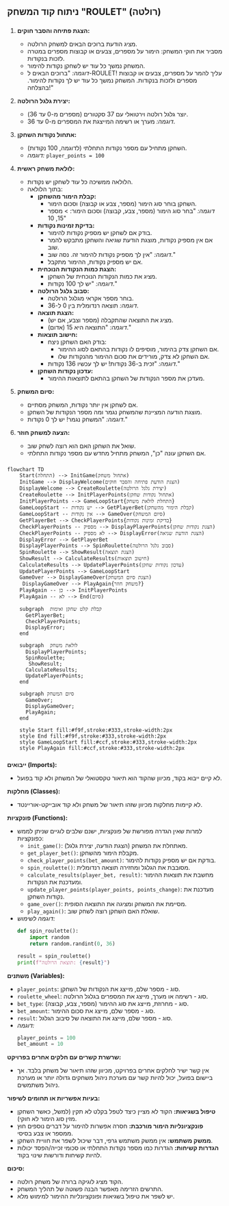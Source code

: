 ## ניתוח קוד המשחק "ROULET" (רולטה)

### <algorithm>
1. **הצגת פתיחה והסבר חוקים:**
   - מציג הודעת ברוכים הבאים למשחק הרולטה.
   - מסביר את חוקי המשחק: הימור על מספרים, צבעים או קבוצות מספרים במטרה לזכות בנקודות.
   - המשחק נמשך כל עוד יש לשחקן נקודות להימור.
   - *דוגמה:* "ברוכים הבאים ל-ROULET! עליך להמר על מספרים, צבעים או קבוצות מספרים ולזכות בנקודות. המשחק נמשך כל עוד יש לך נקודות להימור. בהצלחה!"

2. **יצירת גלגל הרולטה:**
   - יוצר גלגל רולטה וירטואלי עם 37 סקטורים (מספרים מ-0 עד 36).
   - *דוגמה:* מערך או רשימה המייצגת את המספרים מ-0 עד 36.

3. **אתחול נקודות השחקן:**
   - השחקן מתחיל עם מספר נקודות התחלתי (לדוגמה, 100 נקודות).
   - *דוגמה:* `player_points = 100`

4. **לולאת משחק ראשית:**
   - הלולאה ממשיכה כל עוד לשחקן יש נקודות.
   - בתוך הלולאה:
     - **קבלת הימור מהשחקן:**
       - השחקן בוחר סוג הימור (מספר, צבע או קבוצה) וסכום הימור.
       - *דוגמה:* "בחר סוג הימור (מספר, צבע, קבוצה) וסכום הימור: > מספר 15, 10"
     - **בדיקת זמינות נקודות:**
       - בודק אם לשחקן יש מספיק נקודות להימור.
       - אם אין מספיק נקודות, מוצגת הודעת שגיאה והשחקן מתבקש להמר שוב.
       - *דוגמה:* "אין לך מספיק נקודות להימור זה. נסה שוב."
       - אם יש מספיק נקודות, ההימור מתקבל.
     - **הצגת כמות הנקודות הנוכחית:**
       - מציג את כמות הנקודות הנוכחית של השחקן.
       - *דוגמה:* "יש לך 100 נקודות."
     - **סבוב גלגל הרולטה:**
       - בוחר מספר אקראי מגלגל הרולטה.
       - *דוגמה:* תוצאה רנדומלית בין 0 ל-36.
     - **הצגת תוצאה:**
       - מציג את התוצאה שהתקבלה (מספר וצבע, אם יש).
       - *דוגמה:* "התוצאה היא 15 (אדום)."
     - **חישוב תוצאות:**
       - בודק האם השחקן ניצח:
         - אם השחקן צדק בהימור, מוסיפים לו נקודות בהתאם לסוג ההימור.
         - אם השחקן לא צדק, מורידים את סכום ההימור מהנקודות שלו.
       - *דוגמה:* "זכית ב-36 נקודות! יש לך עכשיו 136 נקודות."
     - **עדכון נקודות השחקן:**
       - מעדכן את מספר הנקודות של השחקן בהתאם לתוצאות ההימור.

5. **סיום המשחק:**
   - אם לשחקן אין יותר נקודות, המשחק מסתיים.
   - מוצגת הודעה המציינת שהמשחק נגמר ומה מספר הנקודות של השחקן.
   - *דוגמה:* "המשחק נגמר! יש לך 0 נקודות."

6. **הצעה למשחק חוזר:**
   - שואל את השחקן האם הוא רוצה לשחק שוב.
   - אם השחקן עונה "כן", המשחק מתחיל מחדש עם מספר נקודות התחלתי.

### <mermaid>
```mermaid
flowchart TD
    Start(התחלה) --> InitGame(אתחול משחק)
    InitGame --> DisplayWelcome(הצגת הודעת פתיחה והסבר חוקים)
    DisplayWelcome --> CreateRoulette(יצירת גלגל הרולטה)
    CreateRoulette --> InitPlayerPoints(אתחול נקודות שחקן)
    InitPlayerPoints --> GameLoopStart{התחלת לולאת משחק}
    GameLoopStart -- יש נקודות --> GetPlayerBet(קבלת הימור מהשחקן)
    GameLoopStart -- אין נקודות --> GameOver(סיום המשחק)
    GetPlayerBet --> CheckPlayerPoints{בדיקת זמינות נקודות}
    CheckPlayerPoints -- מספיק --> DisplayPlayerPoints(הצגת נקודות שחקן)
    CheckPlayerPoints -- לא מספיק --> DisplayError(הצגת הודעת שגיאה)
    DisplayError --> GetPlayerBet
    DisplayPlayerPoints --> SpinRoulette(סבוב גלגל הרולטה)
    SpinRoulette --> ShowResult(הצגת תוצאה)
    ShowResult --> CalculateResults(חישוב תוצאות)
    CalculateResults --> UpdatePlayerPoints(עדכון נקודות שחקן)
    UpdatePlayerPoints --> GameLoopStart
    GameOver --> DisplayGameOver(הצגת סיום המשחק)
     DisplayGameOver --> PlayAgain{משחק חוזר?}
    PlayAgain -- כן --> InitPlayerPoints
    PlayAgain -- לא --> End(סיום)

    subgraph  קבלת קלט שחקן ואימות
      GetPlayerBet;
      CheckPlayerPoints;
      DisplayError;
    end

    subgraph  לולאת משחק
      DisplayPlayerPoints;
      SpinRoulette;
       ShowResult;
      CalculateResults;
      UpdatePlayerPoints;
    end

    subgraph סיום המשחק
      GameOver;
      DisplayGameOver;
      PlayAgain;
    end
    
    style Start fill:#f9f,stroke:#333,stroke-width:2px
    style End fill:#f9f,stroke:#333,stroke-width:2px
    style GameLoopStart fill:#ccf,stroke:#333,stroke-width:2px
    style PlayAgain fill:#ccf,stroke:#333,stroke-width:2px

```

### <explanation>

**ייבואים (Imports):**
   - לא קיים ייבוא בקוד, מכיוון שהקוד הוא תיאור טקסטואלי של המשחק ולא קוד בפועל.

**מחלקות (Classes):**
   - לא קיימות מחלקות מכיוון שזהו תיאור של משחק ולא קוד אובייקט-אוריינטד.

**פונקציות (Functions):**
   - למרות שאין הגדרה מפורשת של פונקציות, ישנם שלבים לוגיים שניתן לממש כפונקציות:
        - `init_game()`: מאתחלת את המשחק (הצגת הודעה, יצירת גלגל).
        - `get_player_bet()`: מקבלת הימור מהשחקן.
        - `check_player_points(bet_amount)`: בודקת אם יש מספיק נקודות להימור.
        - `spin_roulette()`: מסובבת את הגלגל ומחזירה תוצאה רנדומלית.
        - `calculate_results(player_bet, result)`: מחשבת את תוצאות ההימור ומעדכנת את הנקודות.
        - `update_player_points(player_points, points_change)`: מעדכנת את נקודות השחקן.
        - `game_over()`: מסיימת את המשחק ומציגה את התוצאה הסופית.
        - `play_again()`: שואלת האם השחקן רוצה לשחק שוב.
   - *דוגמה לשימוש:*
        ```python
        def spin_roulette():
            import random
            return random.randint(0, 36)

        result = spin_roulette()
        print(f"תוצאת הרולטה: {result}")
        ```

**משתנים (Variables):**
   - `player_points`: סוג - מספר שלם, מייצג את הנקודות של השחקן.
   - `roulette_wheel`: סוג - רשימה או מערך, מייצג את המספרים בגלגל הרולטה.
   - `bet_type`: סוג - מחרוזת, מייצג את סוג ההימור (מספר, צבע, קבוצה).
   - `bet_amount`: סוג - מספר שלם, מייצג את סכום ההימור.
   - `result`: סוג - מספר שלם, מייצג את התוצאה של סיבוב הגלגל.
   - *דוגמה:*
       ```python
       player_points = 100
       bet_amount = 10
       ```

**שרשרת קשרים עם חלקים אחרים בפרויקט:**
  - אין קשר ישיר לחלקים אחרים בפרויקט, מכיוון שזהו תיאור של משחק בלבד. אך ביישום בפועל, יכול להיות קשר עם מערכת ניהול משחקים גדולה יותר או מערכת ניהול משתמשים.

**בעיות אפשריות או תחומים לשיפור:**
  - **טיפול בשגיאות:** הקוד לא מציין כיצד לטפל בקלט לא תקין (למשל, כאשר השחקן מזין סוג הימור לא חוקי).
  - **פונקציונליות הימור מורכבת:** חסרה אפשרות להימור על דברים נוספים חוץ ממספר או צבע בסיסי.
  - **ממשק משתמש:** אין ממשק משתמש גרפי, דבר שיכול לשפר את חוויית השחקן.
  - **הגדרות קשיחות:** הגדרות כמו מספר נקודות התחלתי או סכומי זכייה/הפסד יכולות להיות קשיחות ודורשות שינוי בקוד.

**סיכום:**
  - הקוד מציג לוגיקה ברורה של משחק רולטה.
  - התרשים הזרימה מאפשר הבנה פשוטה של תהליך המשחק.
  - יש לשפר את טיפול בשגיאות ופונקציונליות ההימור למימוש מלא.